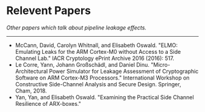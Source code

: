 
# Relevent Papers

*Other papers which talk about pipeline leakage effects.*

---

- McCann, David, Carolyn Whitnall, and Elisabeth Oswald. "ELMO: Emulating Leaks for the ARM Cortex-M0 without Access to a Side Channel Lab." IACR Cryptology ePrint Archive 2016 (2016): 517.
- Le Corre, Yann, Johann Großschädl, and Daniel Dinu. "Micro-Architectural Power Simulator for Leakage Assessment of Cryptographic Software on ARM Cortex-M3 Processors." International Workshop on Constructive Side-Channel Analysis and Secure Design. Springer, Cham, 2018.
- Yan, Yan, and Elisabeth Oswald. "Examining the Practical Side Channel Resilience of ARX-boxes."
